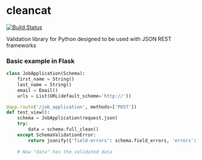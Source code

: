 cleancat
========

[![Build Status](https://travis-ci.org/closeio/cleancat.svg?branch=master)](https://travis-ci.org/closeio/cleancat)

Validation library for Python designed to be used with JSON REST frameworks


### Basic example in Flask

```py
class JobApplication(Schema):
    first_name = String()
    last_name = String()
    email = Email()
    urls = List(URL(default_scheme='http://'))

@app.route('/job_application', methods=['POST'])
def test_view():
    schema = JobApplication(request.json)
    try:
        data = schema.full_clean()
    except SchemaValidationError:
        return jsonify({'field-errors': schema.field_errors, 'errors': schema.errors }), 400
        
    # Now "data" has the validated data
```
